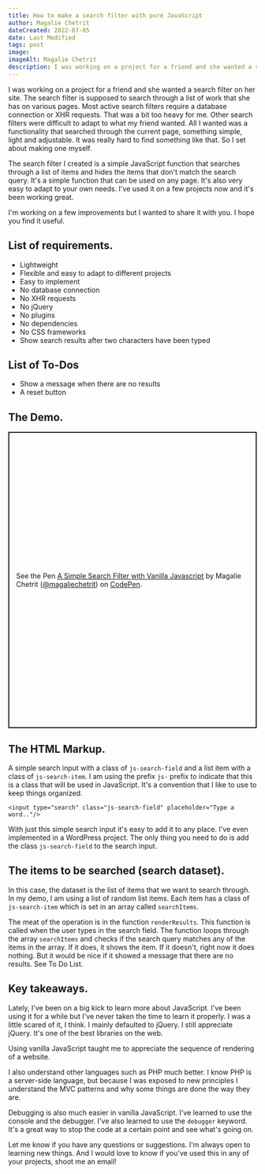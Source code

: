 ```yaml
---
title: How to make a search filter with pure JavaScript
author: Magalie Chetrit
dateCreated: 2022-07-05
date: Last Modified
tags: post
image:
imageAlt: Magalie Chetrit
description: I was working on a project for a friend and she wanted a search filter on her site. Most active search filters require a database connection or XHR requests. That was a bit too heavy for me. All I wanted was a functionality that searched through the current page, something light and simple. I couldn't really find anything so I set about making one myself
---
```

 I was working on a project for a friend and she wanted a search filter on her site. The search filter is supposed to search through a list of work that she has on various pages.
 Most active search filters require a database connection or XHR requests. That was a bit too heavy for me. Other search filters were difficult to adapt to what my friend wanted.
 All I wanted was a functionality that searched through the current page, something simple, light and adjustable. It was really hard to find something like that. So I set about making one myself.

The search filter I created is a simple JavaScript function that searches through a list of items and hides the items that don't match the search query. It's a simple function that can be used on any page. It's also very easy to adapt to your own needs. I've used it on a few projects now and it's been working great.

I'm working on a few improvements but I wanted to share it with you. I hope you find it useful.
## List of requirements.
- Lightweight
- Flexible and easy to adapt to different projects
- Easy to implement
- No database connection
- No XHR requests
- No jQuery
- No plugins
- No dependencies
- No CSS frameworks
- Show search results after two characters have been typed

## List of To-Dos
- Show a message when there are no results
- A reset button


## The Demo.
<p class="codepen" data-height="600" data-theme-id="dark" data-default-tab="result" data-slug-hash="MWxWXyE" data-user="magaliechetrit" style="height: 600px; box-sizing: border-box; display: flex; align-items: center; justify-content: center; border: 2px solid; margin: 1em 0; padding: 1em;">
  <span>See the Pen <a href="https://codepen.io/magaliechetrit/pen/MWxWXyE">
  A Simple Search Filter with Vanilla Javascript</a> by Magalie Chetrit (<a href="https://codepen.io/magaliechetrit">@magaliechetrit</a>)
  on <a href="https://codepen.io">CodePen</a>.</span>
</p>
<script async src="https://cpwebassets.codepen.io/assets/embed/ei.js"></script>

## The HTML Markup.
A simple search input with a class of `js-search-field` and a list item with a class of `js-search-item`. I am using the prefix `js-` prefix to indicate that this is a class that will be used in JavaScript. It's a convention that I like to use to keep things organized.

```<input type="search" class="js-search-field" placeholder="Type a word.."/>```

With just this simple search input it's easy to add it to any place. I've even implemented in a WordPress project. The only thing you need to do is add the class `js-search-field` to the search input.

## The items to be searched (search dataset).
In this case, the dataset is the list of items that we want to search through. In my demo, I am using a list of random list items. Each item has a class of `js-search-item` which is set in an array called `searchItems`.

The meat of the operation is in the function `renderResults`. This function is called when the user types in the search field. The function loops through the array `searchItems` and checks if the search query matches any of the items in the array. If it does, it shows the item. If it doesn't, right now it does nothing. But it would be nice if it showed a message that there are no results. See To Do List.

## Key takeaways.
Lately, I've been on a big kick to learn more about JavaScript. I've been using it for a while but I've never taken the time to learn it properly. I was a little scared of it, I think. I mainly defaulted to jQuery. I still appreciate jQuery. It's one of the best libraries on the web.

Using vanilla JavaScript taught me to appreciate the sequence of rendering of a website.

I also understand other languages such as PHP much better. I know PHP is a server-side language, but because I was exposed to new principles I understand the MVC patterns and why some things are done the way they are.

Debugging is also much easier in vanilla JavaScript. I've learned to use the console and the debugger. I've also learned to use the `debugger` keyword. It's a great way to stop the code at a certain point and see what's going on.

Let me know if you have any questions or suggestions. I'm always open to learning new things. And I would love to know if you've used this in any of your projects, shoot me an email!